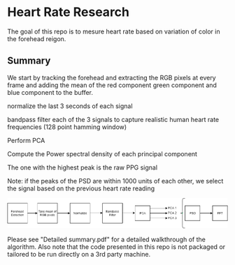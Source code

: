 <h1>Heart Rate Research</h1>
<p>The goal of this repo is to mesure heart rate based on variation of color in the forehead reigon.</p>
<h2>Summary</h2>
<p>We start by tracking the forehead and extracting the RGB pixels at every frame and adding the mean of the red component green component and blue component to the buffer. </p>
<p> normalize the last 3 seconds of each signal </p>
<p> bandpass filter each of the 3 signals to capture realistic human heart rate frequencies (128 point hamming window)  </p>
<p> Perform PCA </p>
<p> Compute the Power spectral density of each principal component </p>
<p> The one with the highest peak is the raw PPG signal </p>
<p> Note: if the peaks of the PSD are within 1000 units of each other, we select the signal based on the previous heart rate reading </p>

<img src = "flow_diagram.png" alt = "research summary"/>
<p> Please see "Detailed summary.pdf" for a detailed walkthrough of the algorithm. Also note that the code presented in this repo is not packaged or tailored to be run directly on a 3rd party machine. </p>
